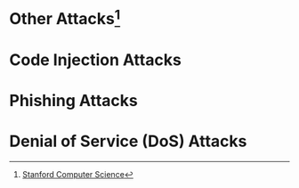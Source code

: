 # Other Attacks[^1]

# Code Injection Attacks

# Phishing Attacks

# Denial of Service (DoS) Attacks

[^1]: [Stanford Computer Science](https://cs.stanford.edu)
